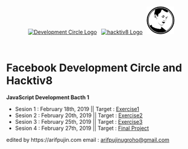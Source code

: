<p align="center">
 <a href="https://developers.facebook.com/developercircles" target="_blank"><img width="100" src="https://secure.meetupstatic.com/photos/event/2/4/0/6/600_473229222.jpeg" alt="Development Circle Logo"></a>
  &nbsp
  <a href="https://hacktiv8.com/" target="_blank"><img width="100" src="https://hacktiv8.com/img/logo-hacktiv8_bordered.png__vzu2vhp2VRX%2Bewg7J0bPlaAf7ee5fc69819b5ef3849344c119f5e18" alt="hacktiv8 Logo"></a>
  &nbsp
 <a href="https://arifpujin.com" target="_blank"><img width="73" src="https://github.com/arifpujin/Exersice1/blob/master/fotoarif.png" alt="Vektor Arif"></a></p>
<br>
<h1><strong>Facebook Development Circle and Hacktiv8</strong></h1>
<b>JavaScript Development Bacth 1</b>
<ul>
    <li>Sesion 1 : February 18th, 2019 || Target : <a href="https://github.com/arifpujin/Hacktiv8-JSDevelopment/tree/master/Exersice1">Exercise1</a></li>
    <li>Sesion 2 : February 20th, 2019 || Target : <a href="https://github.com/arifpujin/Hacktiv8-JSDevelopment/tree/master/Exersice2">Exercise2</a></li>
    <li>Sesion 3 : February 25th, 2019 || Target : <a href="https://github.com/arifpujin/Hacktiv8-JSDevelopment/tree/master/Exersice3">Exercise3</a></li>
    <li>Sesion 4 : February 27th, 2019 || Target : <a href="https://github.com/arifpujin/Hacktiv8-JSDevelopment/tree/master/Final-Project">Final Project</a></li>
</ul>
edited by https://arifpujin.com
email    : <a href="mailto:arifpujinugroho@gmail.com" target="_blank">arifpujinugroho@gmail.com</a>

